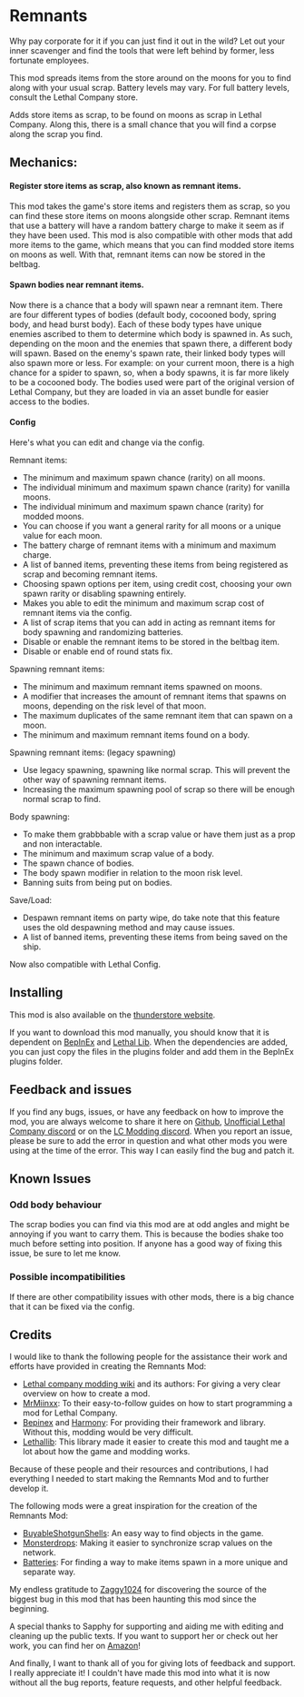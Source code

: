 # Remnants


 Why pay corporate for it if you can just find it out in the wild? 
 Let out your inner scavenger and find the tools that were left behind by former, less fortunate employees.
 
This mod spreads items from the store around on the moons for you to find along with your usual scrap. 
Battery levels may vary. For full battery levels, consult the Lethal Company store.

Adds store items as scrap, to be found on moons as scrap in Lethal Company.
Along this, there is a small chance that you will find a corpse along the scrap you find.

## Mechanics:

#### Register store items as scrap, also known as remnant items.
This mod takes the game's store items and registers them as scrap, so you can find these store items on moons alongside other scrap.
Remnant items that use a battery will have a random battery charge to make it seem as if they have been used.
This mod is also compatible with other mods that add more items to the game, which means that you can find modded store items on moons as well.
With that, remnant items can now be stored in the beltbag.

#### Spawn bodies near remnant items.
Now there is a chance that a body will spawn near a remnant item. There are four different types of bodies (default body, cocooned body, spring body, and head burst body). Each of these body types have unique enemies ascribed to them to determine which body is spawned in. As such, depending on the moon and the enemies that spawn there, a different body will spawn. Based on the enemy's spawn rate, their linked body types will also spawn more or less. For example: on your current moon, there is a high chance for a spider to spawn, so, when a body spawns, it is far more likely to be a cocooned body.
The bodies used were part of the original version of Lethal Company, but they are loaded in via an asset bundle for easier access to the bodies.

#### Config

Here's what you can edit and change via the config.

Remnant items:
- The minimum and maximum spawn chance (rarity) on all moons.
- The individual minimum and maximum spawn chance (rarity) for vanilla moons.
- The individual minimum and maximum spawn chance (rarity) for modded moons.
- You can choose if you want a general rarity for all moons or a unique value for each moon.
- The battery charge of remnant items with a minimum and maximum charge.
- A list of banned items, preventing these items from being registered as scrap and becoming remnant items.
- Choosing spawn options per item, using credit cost, choosing your own spawn rarity or disabling spawning entirely.
- Makes you able to edit the minimum and maximum scrap cost of remnant items via the config.
- A list of scrap items that you can add in acting as remnant items for body spawning and randomizing batteries.
- Disable or enable the remnant items to be stored in the beltbag item.
- Disable or enable end of round stats fix.

Spawning remnant items:
- The minimum and maximum remnant items spawned on moons.
- A modifier that increases the amount of remnant items that spawns on moons, depending on the risk level of that moon.
- The maximum duplicates of the same remnant item that can spawn on a moon.
- The minimum and maximum remnant items found on a body.

Spawning remnant items: (legacy spawning)
- Use legacy spawning, spawning like normal scrap. This will prevent the other way of spawning remnant items.
- Increasing the maximum spawning pool of scrap so there will be enough normal scrap to find.

Body spawning:
- To make them grabbbable with a scrap value or have them just as a prop and non interactable.
- The minimum and maximum scrap value of a body.
- The spawn chance of bodies.
- The body spawn modifier in relation to the moon risk level.
- Banning suits from being put on bodies.

Save/Load:
- Despawn remnant items on party wipe, do take note that this feature uses the old despawning method and may cause issues.
- A list of banned items, preventing these items from being saved on the ship.

Now also compatible with Lethal Config.

## Installing
This mod is also available on the [thunderstore website](https://thunderstore.io/c/lethal-company/p/KawaiiBone/Remnants/).

If you want to download this mod manually, you should know that it is dependent on [BepInEx](https://github.com/BepInEx) and [Lethal Lib](https://github.com/EvaisaDev/LethalLib).
When the dependencies are added, you can just copy the files in the plugins folder and add them in the BepInEx plugins folder.

## Feedback and issues
If you find any bugs, issues, or have any feedback on how to improve the mod, you are always welcome to share it here on [Github](https://github.com/KawaiiBone/LethalCompanyRemnants/issues), [Unofficial Lethal Company discord](https://discord.com/invite/nYcQFEpXfU) or on the [LC Modding discord](discord.gg/XeyYqRdRGC). When you report an issue, please be sure to add the error in question and what other mods you were using at the time of the error. This way I can easily find the bug and patch it.

## Known Issues

### Odd body behaviour
The scrap bodies you can find via this mod are at odd angles and might be annoying if you want to carry them. 
This is because the bodies shake too much before setting into position.
If anyone has a good way of fixing this issue, be sure to let me know.

### Possible incompatibilities 
If there are other compatibility issues with other mods, there is a big chance that it can be fixed via the config.

## Credits

I would like to thank the following people for the assistance their work and efforts have provided in creating the Remnants Mod: 
- [Lethal company modding wiki](https://lethal.wiki/) and its authors: For giving a very clear overview on how to create a mod.
- [MrMiinxx](https://www.youtube.com/@iMinx): To their easy-to-follow guides on how to start programming a mod for Lethal Company. 
- [Bepinex](https://github.com/BepInEx/) and [Harmony](https://harmony.pardeike.net/): For providing their framework and library. Without this, modding would be very difficult. 
- [Lethallib](https://github.com/EvaisaDev/LethalLib): This library made it easier to create this mod and taught me a lot about how the game and modding works.

Because of these people and their resources and contributions, I had everything I needed to start making the Remnants Mod and to further develop it.

The following mods were a great inspiration for the creation of the Remnants Mod:
- [BuyableShotgunShells](https://github.com/MegaPiggy/LethalCompanyBuyableShotgunShells): An easy way to find objects in the game.
- [Monsterdrops](https://github.com/fardin2000/MonsterDrops): Making it easier to synchronize scrap values on the network.
- [Batteries](https://github.com/eXish/lc-batteries): For finding a way to make items spawn in a more unique and separate way.

My endless gratitude to [Zaggy1024](https://github.com/Zaggy1024) for discovering the source of the biggest bug in this mod that has been haunting this mod since the beginning.

A special thanks to Sapphy for supporting and aiding me with editing and cleaning up the public texts. If you want to support her or check out her work, you can find her on [Amazon](https://www.amazon.com/stores/Sapphire-Bellatora/author/B0CNHGCP4S?ref=ap_rdr&isDramIntegrated=true&shoppingPortalEnabled=true)! 

And finally, I want to thank all of you for giving lots of feedback and support. I really appreciate it! I couldn't have made this mod into what it is now without all the bug reports, feature requests, and other helpful feedback. 
